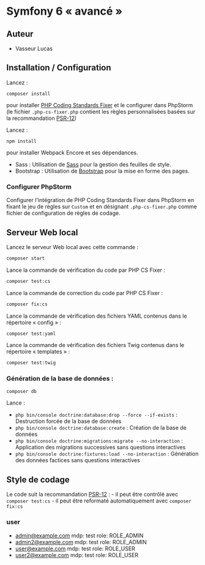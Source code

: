 # Symfony 6 « avancé »

## Auteur
- Vasseur Lucas

## Installation / Configuration

Lancez :
```shell
composer install
``` 
pour installer [PHP Coding Standards Fixer](https://cs.symfony.com/) et le configurer dans PhpStorm (le fichier `.php-cs-fixer.php` contient les règles personnalisées basées sur la recommandation [PSR-12](https://www.php-fig.org/psr/psr-12/))

Lancez :
```shell
npm install
```
pour installer Webpack Encore et ses dépendances.

- Sass : Utilisation de [Sass](https://sass-lang.com/) pour la gestion des feuilles de style.
- Bootstrap : Utilisation de [Bootstrap](https://getbootstrap.com/) pour la mise en forme des pages.

### Configurer PhpStorm

Configurer l'intégration de PHP Coding Standards Fixer dans PhpStorm en fixant le jeu de règles sur `Custom` et en désignant `.php-cs-fixer.php` comme fichier de configuration de règles de codage.

## Serveur Web local

Lancez le serveur Web local avec cette commande :
```bash
composer start
```

Lance la commande de vérification du code par PHP CS Fixer :
```bash
composer test:cs
```

Lance la commande de correction du code par PHP CS Fixer :
```bash
composer fix:cs
```

Lance la commande de vérification des fichiers YAML contenus dans le répertoire « config » :
```bash
composer test:yaml
```

Lance la commande de vérification des fichiers Twig contenus dans le répertoire « templates » :
```bash
composer test:twig
```

### Génération de la base de données :
```bash
composer db
```

Lance :
- `php bin/console doctrine:database:drop --force --if-exists` : Destruction forcée de la base de données
- `php bin/console doctrine:database:create` : Création de la base de données
- `php bin/console doctrine:migrations:migrate --no-interaction` : Application des migrations successives sans questions interactives
- `php bin/console doctrine:fixtures:load --no-interaction` : Génération des données factices sans questions interactives

## Style de codage 

Le code suit la recommandation [PSR-12](https://www.php-fig.org/psr/psr-12/) : - il peut être contrôlé avec `composer test:cs` - il peut être reformaté automatiquement avec `composer fix:cs`


### user

- admin@example.com   mdp: test role: ROLE_ADMIN
- admin2@example.com   mdp: test role: ROLE_ADMIN
- user@example.com   mdp: test role: ROLE_USER
- user2@example.com   mdp: test role: ROLE_USER
